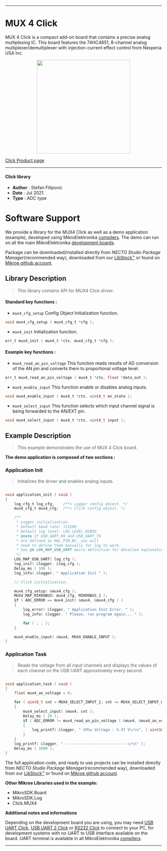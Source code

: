 
---
# MUX 4 Click

MUX 4 Click is a compact add-on board that contains a precise analog multiplexing IC. This board features the 74HC4851, 8-channel analog multiplexer/demultiplexer with injection-current effect control from Nexperia USA Inc.

<p align="center">
  <img src="https://download.mikroe.com/images/click_for_ide/mux_4_click.png" height=300px>
</p>

[Click Product page](https://www.mikroe.com/mux-4-click)

---


#### Click library

- **Author**        : Stefan Filipovic
- **Date**          : Jul 2021.
- **Type**          : ADC type


# Software Support

We provide a library for the MUX4 Click
as well as a demo application (example), developed using MikroElektronika
[compilers](https://www.mikroe.com/necto-studio).
The demo can run on all the main MikroElektronika [development boards](https://www.mikroe.com/development-boards).

Package can be downloaded/installed directly from *NECTO Studio Package Manager*(recommended way), downloaded from our [LibStock&trade;](https://libstock.mikroe.com) or found on [Mikroe github account](https://github.com/MikroElektronika/mikrosdk_click_v2/tree/master/clicks).

## Library Description

> This library contains API for MUX4 Click driver.

#### Standard key functions :

- `mux4_cfg_setup` Config Object Initialization function.
```c
void mux4_cfg_setup ( mux4_cfg_t *cfg );
```

- `mux4_init` Initialization function.
```c
err_t mux4_init ( mux4_t *ctx, mux4_cfg_t *cfg );
```

#### Example key functions :

- `mux4_read_an_pin_voltage` This function reads results of AD conversion of the AN pin and converts them to proportional voltage level.
```c
err_t mux4_read_an_pin_voltage ( mux4_t *ctx, float *data_out );
```

- `mux4_enable_input` This function enable or disables analog inputs.
```c
void mux4_enable_input ( mux4_t *ctx, uint8_t en_state );
```

- `mux4_select_input` This function selects which input channel signal is being forwarded to the AN/EXT pin.
```c
void mux4_select_input ( mux4_t *ctx, uint8_t input );
```

## Example Description

> This example demonstrates the use of MUX 4 Click board.

**The demo application is composed of two sections :**

### Application Init

> Initializes the driver and enables analog inputs.

```c

void application_init ( void )
{
    log_cfg_t log_cfg;    /**< Logger config object. */
    mux4_cfg_t mux4_cfg;  /**< Click config object. */

    /** 
     * Logger initialization.
     * Default baud rate: 115200
     * Default log level: LOG_LEVEL_DEBUG
     * @note If USB_UART_RX and USB_UART_TX 
     * are defined as HAL_PIN_NC, you will 
     * need to define them manually for log to work. 
     * See @b LOG_MAP_USB_UART macro definition for detailed explanation.
     */
    LOG_MAP_USB_UART( log_cfg );
    log_init( &logger, &log_cfg );
    Delay_ms ( 100 );
    log_info( &logger, " Application Init " );

    // Click initialization.

    mux4_cfg_setup( &mux4_cfg );
    MUX4_MAP_MIKROBUS( mux4_cfg, MIKROBUS_1 );
    if ( ADC_ERROR == mux4_init( &mux4, &mux4_cfg ) )
    {
        log_error( &logger, " Application Init Error. " );
        log_info( &logger, " Please, run program again... " );

        for ( ; ; );
    }

    mux4_enable_input( &mux4, MUX4_ENABLE_INPUT );
}

```

### Application Task

> Reads the voltage from all input channels and displays the values of each channel on the USB UART approximately every second.

```c

void application_task ( void )
{
    float mux4_an_voltage = 0;

    for ( uint8_t cnt = MUX4_SELECT_INPUT_1; cnt <= MUX4_SELECT_INPUT_8; cnt++ )
    {
        mux4_select_input( &mux4, cnt );
        Delay_ms ( 10 );
        if ( ADC_ERROR != mux4_read_an_pin_voltage ( &mux4, &mux4_an_voltage ) ) 
        {
            log_printf( &logger, " CH%u Voltage : %.3f V\r\n", ( uint16_t ) cnt, mux4_an_voltage );
        }
    }
    log_printf( &logger, " ----------------------------\r\n" );
    Delay_ms ( 1000 );
}

```

The full application code, and ready to use projects can be installed directly from *NECTO Studio Package Manager*(recommended way), downloaded from our [LibStock&trade;](https://libstock.mikroe.com) or found on [Mikroe github account](https://github.com/MikroElektronika/mikrosdk_click_v2/tree/master/clicks).

**Other Mikroe Libraries used in the example:**

- MikroSDK.Board
- MikroSDK.Log
- Click.MUX4

**Additional notes and informations**

Depending on the development board you are using, you may need
[USB UART Click](https://www.mikroe.com/usb-uart-click),
[USB UART 2 Click](https://www.mikroe.com/usb-uart-2-click) or
[RS232 Click](https://www.mikroe.com/rs232-click) to connect to your PC, for
development systems with no UART to USB interface available on the board. UART
terminal is available in all MikroElektronika
[compilers](https://shop.mikroe.com/compilers).

---
